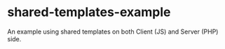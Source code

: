 # shared-templates-example
An example using shared templates on both Client (JS) and Server (PHP) side.

